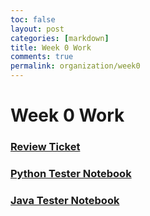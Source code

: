 ```yaml
---
toc: false
layout: post
categories: [markdown]
title: Week 0 Work
comments: true
permalink: organization/week0
---
```

# Week 0 Work

### [Review Ticket](https://github.com/Saathvika-Ajith/APCSA-Fastpages/issues/2)

### [Python Tester Notebook](https://saathvika-ajith.github.io/APCSA-Fastpages/fastpages/jupyter/2022/08/22/python.html)

### [Java Tester Notebook](https://saathvika-ajith.github.io/APCSA-Fastpages/fastpages/jupyter/2022/08/22/java.html)